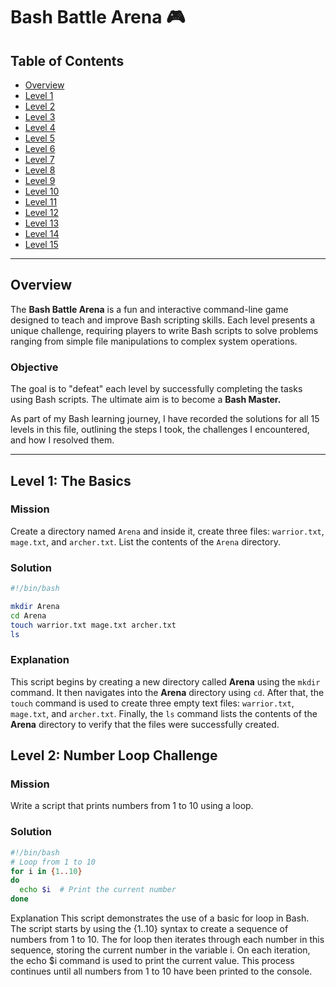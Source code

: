 # Bash Battle Arena 🎮  

## Table of Contents  
- [Overview](#overview)  
- [Level 1](#level-1-the-basics)  
- [Level 2](#level-2)  
- [Level 3](#level-3)  
- [Level 4](#level-4)  
- [Level 5](#level-5)  
- [Level 6](#level-6)  
- [Level 7](#level-7)  
- [Level 8](#level-8)  
- [Level 9](#level-9)  
- [Level 10](#level-10)  
- [Level 11](#level-11)  
- [Level 12](#level-12)  
- [Level 13](#level-13)  
- [Level 14](#level-14)  
- [Level 15](#level-15)  

---

## Overview  
The **Bash Battle Arena** is a fun and interactive command-line game designed to teach and improve Bash scripting skills. Each level presents a unique challenge, requiring players to write Bash scripts to solve problems ranging from simple file manipulations to complex system operations.  

### Objective  
The goal is to "defeat" each level by successfully completing the tasks using Bash scripts. The ultimate aim is to become a **Bash Master.**  

As part of my Bash learning journey, I have recorded the solutions for all 15 levels in this file, outlining the steps I took, the challenges I encountered, and how I resolved them. 

---

## Level 1: The Basics  
### Mission  
Create a directory named `Arena` and inside it, create three files: `warrior.txt`, `mage.txt`, and `archer.txt`. List the contents of the `Arena` directory.  

### Solution  
```bash
#!/bin/bash

mkdir Arena
cd Arena
touch warrior.txt mage.txt archer.txt
ls

```



### Explanation  
This script begins by creating a new directory called **Arena** using the `mkdir` command. It then navigates into the **Arena** directory using `cd`. After that, the `touch` command is used to create three empty text files: `warrior.txt`, `mage.txt`, and `archer.txt`. Finally, the `ls` command lists the contents of the **Arena** directory to verify that the files were successfully created.

## Level 2: Number Loop Challenge
### Mission
Write a script that prints numbers from 1 to 10 using a loop.

### Solution
```bash
#!/bin/bash
# Loop from 1 to 10
for i in {1..10}
do
  echo $i  # Print the current number
done

```

Explanation
This script demonstrates the use of a basic for loop in Bash. The script starts by using the {1..10} syntax to create a sequence of numbers from 1 to 10. The for loop then iterates through each number in this sequence, storing the current number in the variable i. On each iteration, the echo $i command is used to print the current value. This process continues until all numbers from 1 to 10 have been printed to the console.
